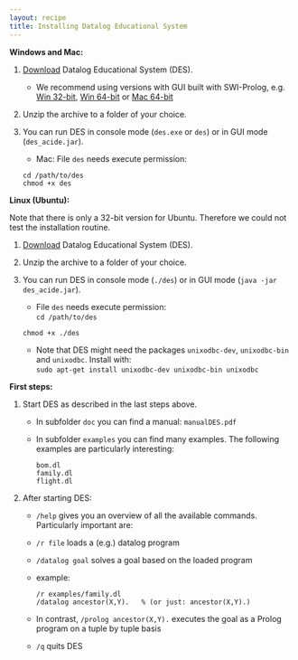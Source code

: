 ```yaml
---
layout: recipe
title: Installing Datalog Educational System
---
```


**Windows and Mac:**

1. [Download](http://www.fdi.ucm.es/profesor/fernan/des/html/download.html) Datalog Educational System (DES).

   * We recommend using versions with GUI built with SWI-Prolog, e.g. [Win 32-bit](http://sourceforge.net/projects/des/files/des/des3.8/DES3.8ACIDE0.16Windows32SWI.zip/download?use_mirror=netcologne&download=), [Win 64-bit](http://sourceforge.net/projects/des/files/des/des3.8/DES3.8ACIDE0.16Windows64SWI.zip/download?use_mirror=heanet&download=) or [Mac 64-bit](http://sourceforge.net/projects/des/files/des/des3.8/DES3.8ACIDE0.16MacOSX64SWI.zip/download?use_mirror=heanet&download=)
   
2. Unzip the archive to a folder of your choice.

3. You can run DES in console mode (`des.exe` or `des`) or in GUI mode (`des_acide.jar`).

   * Mac: File `des` needs execute permission:  
    ```
    cd /path/to/des
    chmod +x des
    ```
    
**Linux (Ubuntu):**

Note that there is only a 32-bit version for Ubuntu. Therefore we could not test the installation routine.

1. [Download](http://prdownloads.sourceforge.net/des/DES3.11ACIDE0.16Linux32SICStus.zip?download) Datalog Educational System (DES).

2. Unzip the archive to a folder of your choice.

3. You can run DES in console mode (`./des`) or in GUI mode (`java -jar des_acide.jar`).

   * File `des` needs execute permission:  
    `cd /path/to/des`

    `chmod +x ./des`

   * Note that DES might need the packages `unixodbc-dev`, `unixodbc-bin` and `unixodbc`. Install with:  
   `sudo apt-get install unixodbc-dev unixodbc-bin unixodbc`

**First steps:**

1. Start DES as described in the last steps above.
 
    * In subfolder `doc` you can find a manual: `manualDES.pdf`
 
    * In subfolder `examples` you can find many examples. The following examples are particularly interesting: 
      ```
      bom.dl
      family.dl
      flight.dl
      ```

2. After starting DES: 
    * `/help` gives you an overview of all the available commands. Particularly important are:
    * `/r file`         loads a (e.g.) datalog program
    * `/datalog goal`   solves a goal based on the loaded program

    * example:
      ```
      /r examples/family.dl
      /datalog ancestor(X,Y).   % (or just: ancestor(X,Y).)
      ```
    
    * In contrast, `/prolog ancestor(X,Y).` executes the goal as a Prolog program on a tuple by tuple basis
    
    * `/q`              quits DES

